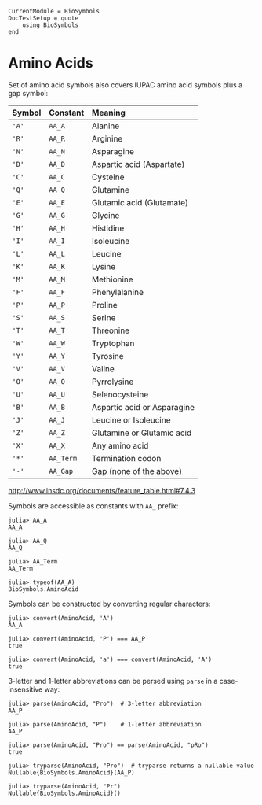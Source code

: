 ```@meta
CurrentModule = BioSymbols
DocTestSetup = quote
    using BioSymbols
end
```

Amino Acids
===========

Set of amino acid symbols also covers IUPAC amino acid symbols plus a gap
symbol:

| Symbol | Constant  | Meaning                     |
| :----- | :-------- | :-------------------------- |
| `'A'`  | `AA_A`    | Alanine                     |
| `'R'`  | `AA_R`    | Arginine                    |
| `'N'`  | `AA_N`    | Asparagine                  |
| `'D'`  | `AA_D`    | Aspartic acid (Aspartate)   |
| `'C'`  | `AA_C`    | Cysteine                    |
| `'Q'`  | `AA_Q`    | Glutamine                   |
| `'E'`  | `AA_E`    | Glutamic acid (Glutamate)   |
| `'G'`  | `AA_G`    | Glycine                     |
| `'H'`  | `AA_H`    | Histidine                   |
| `'I'`  | `AA_I`    | Isoleucine                  |
| `'L'`  | `AA_L`    | Leucine                     |
| `'K'`  | `AA_K`    | Lysine                      |
| `'M'`  | `AA_M`    | Methionine                  |
| `'F'`  | `AA_F`    | Phenylalanine               |
| `'P'`  | `AA_P`    | Proline                     |
| `'S'`  | `AA_S`    | Serine                      |
| `'T'`  | `AA_T`    | Threonine                   |
| `'W'`  | `AA_W`    | Tryptophan                  |
| `'Y'`  | `AA_Y`    | Tyrosine                    |
| `'V'`  | `AA_V`    | Valine                      |
| `'O'`  | `AA_O`    | Pyrrolysine                 |
| `'U'`  | `AA_U`    | Selenocysteine              |
| `'B'`  | `AA_B`    | Aspartic acid or Asparagine |
| `'J'`  | `AA_J`    | Leucine or Isoleucine       |
| `'Z'`  | `AA_Z`    | Glutamine or Glutamic acid  |
| `'X'`  | `AA_X`    | Any amino acid              |
| `'*'`  | `AA_Term` | Termination codon           |
| `'-'`  | `AA_Gap`  | Gap (none of the above)     |

<http://www.insdc.org/documents/feature_table.html#7.4.3>

Symbols are accessible as constants with `AA_` prefix:
```jldoctest
julia> AA_A
AA_A

julia> AA_Q
AA_Q

julia> AA_Term
AA_Term

julia> typeof(AA_A)
BioSymbols.AminoAcid

```

Symbols can be constructed by converting regular characters:
```jldoctest
julia> convert(AminoAcid, 'A')
AA_A

julia> convert(AminoAcid, 'P') === AA_P
true

julia> convert(AminoAcid, 'a') === convert(AminoAcid, 'A')
true

```

3-letter and 1-letter abbreviations can be persed using `parse` in a
case-insensitive way:
```jldoctest
julia> parse(AminoAcid, "Pro")  # 3-letter abbreviation
AA_P

julia> parse(AminoAcid, "P")    # 1-letter abbreviation
AA_P

julia> parse(AminoAcid, "Pro") == parse(AminoAcid, "pRo")
true

julia> tryparse(AminoAcid, "Pro")  # tryparse returns a nullable value
Nullable{BioSymbols.AminoAcid}(AA_P)

julia> tryparse(AminoAcid, "Pr")
Nullable{BioSymbols.AminoAcid}()

```
